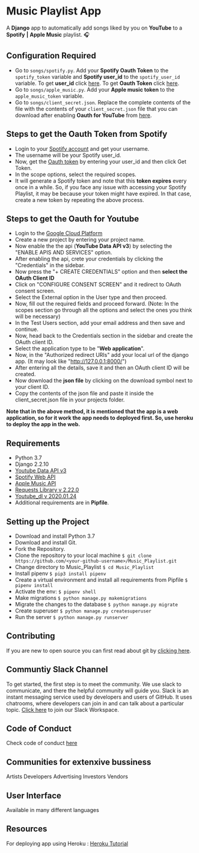 # Music Playlist App
A **Django** app to automatically add songs liked by you on **YouTube** to a **Spotify** **|** **Apple Music** playlist. 🎧 

## Configuration Required

  * Go to `songs/spotify.py`. Add your **Spotify Oauth Token** to the `spotify_token` variable and **Spotify user_id** to the `spotify_user_id` variable. To get **user_id** click [here](https://www.spotify.com/us/account/overview/). To get **Oauth Token** click [here](https://developer.spotify.com/console/post-playlists/).
  * Go to `songs/apple_music.py`. Add your **Apple music token** to the `apple_music_token` variable.
  * Go to `songs/client_secret.json`. Replace the complete contents of the file with the contents of your `client_secret.json` file that you can download after enabling **Oauth for YouTube** from [here](https://developers.google.com/youtube/v3/getting-started/).

## Steps to get the Oauth Token from Spotify
  * Login to your [Spotify account](https://www.spotify.com/us/account/overview/) and get your username.
  * The username will be your Spotify user_id.
  * Now, get the [Oauth token](https://developer.spotify.com/console/post-playlists/) by entering your user_id and then click Get Token.
  * In the scope options, select the required scopes.
  * It will generate a Spotify token and note that this **token expires** every once in a while. So, if you face any issue with accessing your Spotify Playlist, it may be because
  your token might have expired. In that case, create a new token by repeating the above process.
 

## Steps to get the Oauth for Youtube
  * Login to the [Google Cloud Platform](https://console.developers.google.com/)
  * Create a new project by entering your project name.
  * Now enable the the api (**YouTube Data API v3**) by selecting the "ENABLE APIS AND SERVICES" option.
  * After enabling the api, crete your credentials by clicking the "Credentials" in the sidebar.
  * Now press the "+ CREATE CREDENTIALS" option and then **select the OAuth Client ID**
  * Click on "CONFIGURE CONSENT SCREEN" and it redirect to OAuth consent screen.
  * Select the External option in the User type and then proceed.
  * Now, fill out the required fields and proceed forward. (Note: In the scopes section go through all the options and select the ones you think will be necessary)
  * In the Test Users section, add your email address and then save and continue.
  * Now, head back to the Credentials section in the sidebar and create the OAuth client ID.
  * Select the application type to be "**Web application**".
  * Now, in the "Authorized redirect URIs" add your local url of the django app. (It may look like "http://127.0.0.1:8000/")
  * After entering all the details, save it and then an OAuth client ID will be created.
  * Now download the **json file** by clicking on the download symbol next to your client ID.
  * Copy the contents of the json file and paste it inside the client_secret.json file in your projects folder.

**Note that in the above method, it is mentioned that the app is a web application, so for it work the app needs to deployed first. So, use heroku to deploy the app in the web.**

## Requirements

  * Python 3.7  
  * Django 2.2.10
  * [Youtube Data API v3](https://developers.google.com/youtube/v3)
  * [Spotify Web API](https://developer.spotify.com/documentation/web-api/)
  * [Apple Music API](https://developer.apple.com/documentation/applemusicapi)
  * [Requests Library v 2.22.0](https://requests.readthedocs.io/en/master/)
  * [Youtube_dl v 2020.01.24](https://github.com/ytdl-org/youtube-dl/)
  * Additional requirements are in **Pipfile**.

## Setting up the Project

  * Download and install Python 3.7
  * Download and install Git.
  * Fork the Repository.
  * Clone the repository to your local machine `$ git clone https://github.com/<your-github-username>/Music_Playlist.git`
  * Change directory to Music_Playlist `$ cd Music_Playlist`
  * Install pipenv `$ pip3 install pipenv`  
  * Create a virtual environment and install all requirements from Pipfile `$ pipenv install`  
  * Activate the env: `$ pipenv shell`
  * Make migrations `$ python manage.py makemigrations`
  * Migrate the changes to the database `$ python manage.py migrate`
  * Create superuser `$ python manage.py createsuperuser`
  * Run the server `$ python manage.py runserver`

## Contributing

If you are new to open source you can first read about git by [clicking here](https://www.codecademy.com/learn/learn-git).

## Communtiy Slack Channel

To get started, the first step is to meet the community. We use slack to communicate, and there the helpful community will guide you. Slack is an instant messaging service used by developers and users of GitHub. It uses chatrooms, where developers can join in and can talk about a particular topic. [Click here](https://join.slack.com/t/codingninjas-talk/shared_invite/enQtODI1ODM0NTIzNzMwLTk3ZjMwMDExNWFlMTMyZDdjMjYzOWMzNjFmYzY5YjYyYjYzMmJiNDEyZmZlM2ExMDU0MGUzYzRiMTMyZGFiNDI) to join our Slack Workspace.
## Code of Conduct
Check code of conduct [here](https://github.com/shubhdeeprajput/Music_Playlist/blob/master/CODE_OF_CONDUCT.md)


## Communities for extenxive bussiness
Artists
Developers
Advertising
Investors
Vendors

## User Interface
Available in many different languages

## Resources
For deploying app using Heroku : [Heroku Tutorial](https://youtu.be/6DI_7Zja8Zc)
